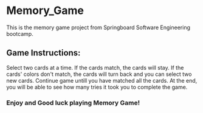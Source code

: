 # Memory_Game


This is the memory game project from Springboard Software Engineering bootcamp.

## Game Instructions:
Select two cards at a time. If the cards match, the cards will stay. 
If the cards' colors don't match, the cards will turn back and you can select two new cards. 
Continue game untill you have matched all the cards. 
At the end, you will be able to see how many tries it took you to complete the game.

### Enjoy and Good luck playing Memory Game!

